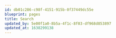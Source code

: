```yaml
---
id: db01c286-c98f-4151-915b-0f37449dc55e
blueprint: pages
title: Search
updated_by: 5e00f1a0-8b5a-4f1c-8f03-df968d853897
updated_at: 1638299138
---
```

